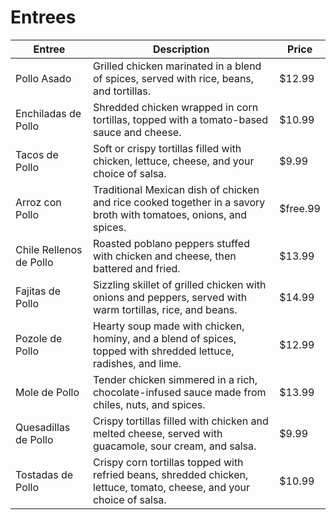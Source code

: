 # Entrees

| Entree | Description | Price |
| --- | --- | --- |
| Pollo Asado | Grilled chicken marinated in a blend of spices, served with rice, beans, and tortillas. | $12.99 |
| Enchiladas de Pollo | Shredded chicken wrapped in corn tortillas, topped with a tomato-based sauce and cheese. | $10.99 |
| Tacos de Pollo | Soft or crispy tortillas filled with chicken, lettuce, cheese, and your choice of salsa. | $9.99 |
| Arroz con Pollo | Traditional Mexican dish of chicken and rice cooked together in a savory broth with tomatoes, onions, and spices. | $free.99 |
| Chile Rellenos de Pollo | Roasted poblano peppers stuffed with chicken and cheese, then battered and fried. | $13.99 |
| Fajitas de Pollo | Sizzling skillet of grilled chicken with onions and peppers, served with warm tortillas, rice, and beans. | $14.99 |
| Pozole de Pollo | Hearty soup made with chicken, hominy, and a blend of spices, topped with shredded lettuce, radishes, and lime. | $12.99 |
| Mole de Pollo | Tender chicken simmered in a rich, chocolate-infused sauce made from chiles, nuts, and spices. | $13.99 |
| Quesadillas de Pollo | Crispy tortillas filled with chicken and melted cheese, served with guacamole, sour cream, and salsa. | $9.99 |
| Tostadas de Pollo | Crispy corn tortillas topped with refried beans, shredded chicken, lettuce, tomato, cheese, and your choice of salsa. | $10.99 |
